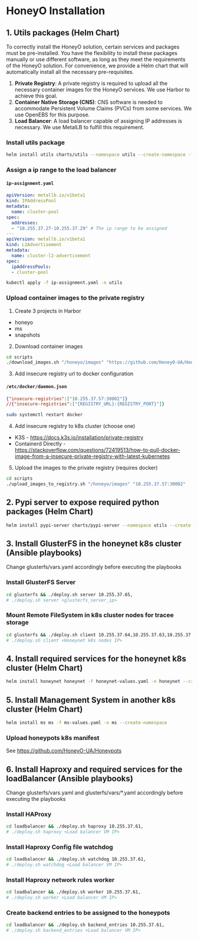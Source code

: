 # HoneyO Installation

## 1. Utils packages (Helm Chart)

To correctly install the HoneyO solution, certain services and packages must be pre-installed. You have the flexibility to install these packages manually or use different software, as long as they meet the requirements of the HoneyO solution. For convenience, we provide a Helm chart that will automatically install all the necessary pre-requisites.

1. **Private Registry**: A private registry is required to upload all the necessary container images for the HoneyO services. We use Harbor to achieve this goal.
2. **Container Native Storage (CNS)**: CNS software is needed to accommodate Persistent Volume Claims (PVCs) from some services. We use OpenEBS for this purpose.
3. **Load Balancer**: A load balancer capable of assigning IP addresses is necessary. We use MetalLB to fulfill this requirement.

### Install utils package
```bash
helm install utils charts/utils --namespace utils --create-namespace -f values/utils-values.yaml
```

### Assign a ip range to the load balancer

#### **`ip-assignment.yaml`**
```yaml
apiVersion: metallb.io/v1beta1
kind: IPAddressPool
metadata:
  name: cluster-pool
spec:
  addresses:
  - "10.255.37.27-10.255.37.29" # The ip range to be assigned
---
apiVersion: metallb.io/v1beta1
kind: L2Advertisement
metadata:
  name: cluster-l2-advertisement
spec:
  ipAddressPools:
  - cluster-pool
```

```bash
kubectl apply -f ip-assignment.yaml -n utils
```

### Upload container images to the private registry

1. Create 3 projects in Harbor
  - honeyo
  - ms
  - snapshots

2. Download container images
```bash
cd scripts
./download_images.sh "/honeyo/images" "https://github.com/HoneyO-UA/HoneyO/releases/download/v1.0.0/images.zip" # Download Images to /honeyo/images folder
```

3. Add insecure registry url to docker configuration
#### **`/etc/docker/daemon.json`**
```json
{"insecure-registries":["10.255.37.57:30002"]}
//{"insecure-registries":["{REGISTRY_URL}:{REGISTRY_PORT}"]}
```
```bash
sudo systemctl restart docker
```

4. Add insecure registry to k8s cluster (choose one)
  - K3S - https://docs.k3s.io/installation/private-registry
  - Containerd Directly - https://stackoverflow.com/questions/72419513/how-to-pull-docker-image-from-a-insecure-private-registry-with-latest-kubernetes

5. Upload the images to the private registry (requires docker)
```bash
cd scripts
./upload_images_to_registry.sh "/honeyo/images" "10.255.37.57:30002"
```


## 2. Pypi server to expose required python packages (Helm Chart)

```bash
helm install pypi-server charts/pypi-server --namespace utils --create-namespace -f values/pypi-server-values.yaml
```

## 3. Install GlusterFS in the honeynet k8s cluster (Ansible playbooks)

Change glusterfs/vars.yaml accordingly before executing the playbooks

### Install GlusterFS Server
```bash
cd glusterfs && ./deploy.sh server 10.255.37.65,
# ./deploy.sh server <glusterfs_server_ip>
```


### Mount Remote FileSystem in k8s cluster nodes for tracee storage
```bash
cd glusterfs && ./deploy.sh client 10.255.37.64,10.255.37.63,10.255.37.62,
# ./deploy.sh client <Honeynet k8s nodes IP>
```


## 4. Install required services for the honeynet k8s cluster (Helm Chart)
```bash
helm install honeynet honeynet -f honeynet-values.yaml -n honeynet --create-namespace
```


## 5. Install Management System in another k8s cluster (Helm Chart)
```bash
helm install ms ms -f ms-values.yaml -n ms --create-namespace
```

### Upload honeypots k8s manifest 
  See https://github.com/HoneyO-UA/Honeypots 

## 6. Install Haproxy and required services for the loadBalancer (Ansible playbooks)

Change glusterfs/vars.yaml and glusterfs/vars/*.yaml accordingly before executing the playbooks

### Install HAProxy
```bash
cd loadbalancer && ./deploy.sh haproxy 10.255.37.61,
# ./deploy.sh haproxy <Load balancer VM IP>
```

### Install Haproxy Config file watchdog
```bash
cd loadbalancer && ./deploy.sh watchdog 10.255.37.61,
# ./deploy.sh watchdog <Load balancer VM IP>
```

### Install Haproxy network rules worker
```bash
cd loadbalancer && ./deploy.sh worker 10.255.37.61,
# ./deploy.sh worker <Load balancer VM IP>
```

### Create backend entries to be assigned to the honeypots
```bash
cd loadbalancer && ./deploy.sh backend_entries 10.255.37.61,
# ./deploy.sh backend_entries <Load balancer VM IP>
```